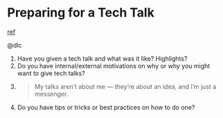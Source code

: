 # Preparing for a Tech Talk
[ref](https://overreacted.io/preparing-for-tech-talk-part-1-motivation/)

@dlc

1. Have you given a tech talk and what was it like? Highlights?
2. Do you have internal/external motivations on why or why you might want to give tech talks?
3. > My talks aren’t about me — they’re about an idea, and I’m just a messenger. 
4. Do you have tips or tricks or best practices on how to do one?